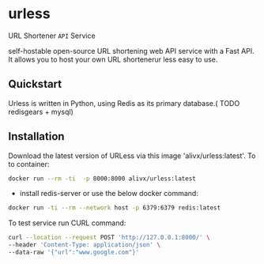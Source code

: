 # urless
URL Shortener `API` Service

self-hostable open-source URL shortening web API service with a Fast API. It allows you to host your own URL shortenerur less easy to use.


## Quickstart

Urless is written in Python, using Redis as its primary database.( TODO redisgears + mysql)


## Installation
Download the latest version of URLess via this image 'alivx/urless:latest'.
To to container:
```Bash
docker run --rm -ti  -p 8000:8000 alivx/urless:latest
```
* install redis-server or use the below docker command:
```Bash
docker run -ti --rm --network host -p 6379:6379 redis:latest
```


To test service run CURL command:
```Bash
curl --location --request POST 'http://127.0.0.1:8000/' \
--header 'Content-Type: application/json' \
--data-raw '{"url":"www.google.com"}'
```

